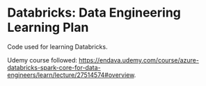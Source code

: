 # Databricks: Data Engineering Learning Plan
Code used for learning Databricks.

Udemy course followed: https://endava.udemy.com/course/azure-databricks-spark-core-for-data-engineers/learn/lecture/27514574#overview.
